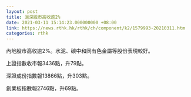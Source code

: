 ```yaml
---
layout: post
title: 滬深股市高收逾2%
date: 2021-03-11 15:14:23.000000000 +08:00
link: https://news.rthk.hk/rthk/ch/component/k2/1579993-20210311.htm
categories: rthk
---
```


內地股市高收逾2%。水泥、碳中和同有色金屬等股份表現較好。

上證指數收市報3436點，升79點。

深證成份指數報13866點，升303點。

創業板指數報2746點，升69點。
